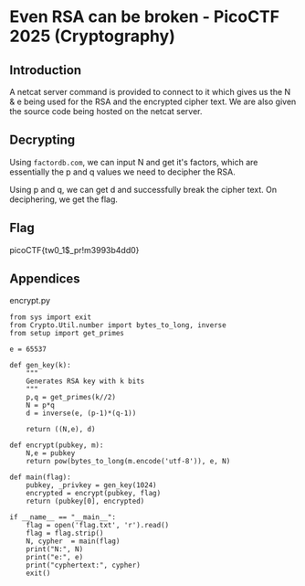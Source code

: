 # Even RSA can be broken - PicoCTF 2025 (Cryptography)

## Introduction
A netcat server command is provided to connect to it which gives us the N & e being used for the RSA and the encrypted cipher text.
We are also given the source code being hosted on the netcat server.

## Decrypting
Using `factordb.com`, we can input N and get it's factors, which are essentially the p and q values we need to decipher the RSA.

Using p and q, we can get d and successfully break the cipher text. On deciphering, we get the flag.

## Flag
picoCTF{tw0_1$_pr!m3993b4dd0}

## Appendices

encrypt.py
```
from sys import exit
from Crypto.Util.number import bytes_to_long, inverse
from setup import get_primes

e = 65537

def gen_key(k):
    """
    Generates RSA key with k bits
    """
    p,q = get_primes(k//2)
    N = p*q
    d = inverse(e, (p-1)*(q-1))

    return ((N,e), d)

def encrypt(pubkey, m):
    N,e = pubkey
    return pow(bytes_to_long(m.encode('utf-8')), e, N)

def main(flag):
    pubkey, _privkey = gen_key(1024)
    encrypted = encrypt(pubkey, flag)
    return (pubkey[0], encrypted)

if __name__ == "__main__":
    flag = open('flag.txt', 'r').read()
    flag = flag.strip()
    N, cypher  = main(flag)
    print("N:", N)
    print("e:", e)
    print("cyphertext:", cypher)
    exit()
```
